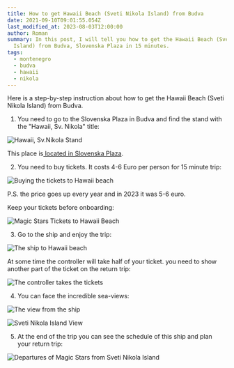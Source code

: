 ```yaml
---
title: How to get Hawaii Beach (Sveti Nikola Island) from Budva
date: 2021-09-10T09:01:55.054Z
last_modified_at: 2023-08-03T12:00:00
author: Roman
summary: In this post, I will tell you how to get the Hawaii Beach (Sveti Nikola
  Island) from Budva, Slovenska Plaza in 15 minutes.
tags:
  - montenegro
  - budva
  - hawaii
  - nikola
---
```

Here is a step-by-step instruction about how to get the Hawaii Beach (Sveti Nikola Island) from Budva.

1. You need to go to the Slovenska Plaza in Budva and find the stand with the "Hawaii, Sv. Nikola" title:

![Hawaii, Sv.Nikola Stand](/static/img/00db47e1-d9dc-4067-8587-40cbc3a27720.jpg "Hawaii, Sv.Nikola Stand")

This place is[ located in Slovenska Plaza](https://goo.gl/maps/XtwdAErLAd14pcN49).

2. You need to buy tickets. It costs 4-6 Euro per person for 15 minute trip:

![Buying the tickets to Hawaii beach](/static/img/3ec4ddfb-f55f-4dfb-840a-b3651540127b.jpg "Buying the tickets to Hawaii beach")

P.S. the price goes up every year and in 2023 it was 5-6 euro.

Keep your tickets before onboarding:

![Magic Stars Tickets to Hawaii Beach](/static/img/21350dca-9542-4f74-bddf-8a371b78a912.jpg "Magic Stars Tickets to Hawaii Beach")

3. Go to the ship and enjoy the trip:

![The ship to Hawaii beach](/static/img/e9d1b53c-b9c6-41f5-a40a-5a4cc6e2aca7.jpg "The ship to Hawaii beach")

At some time the controller will take half of your ticket. you need to show another part of the ticket on the return trip:

![The controller takes the tickets](/static/img/13c5b652-4426-4169-a8c7-9ffb94d522eb.jpg "The controller takes the tickets")

4. You can face the incredible sea-views:

![The view from the ship](/static/img/ce113317-23e6-44cb-ad40-cf9ea8853ae5.jpg "The view from the ship")

![Sveti Nikola Island View](/static/img/6f9a8e58-2e26-4d77-8c99-c8e2e8e0d134.jpg "Sveti Nikola Island View")

5. At the end of the trip you can see the schedule of this ship and plan your return trip:

![Departures of Magic Stars from Sveti Nikola Island](/static/img/583d04b8-d47b-4f4f-afb9-6bf2d2747431.jpg "Departures of Magic Stars from Sveti Nikola Island")
